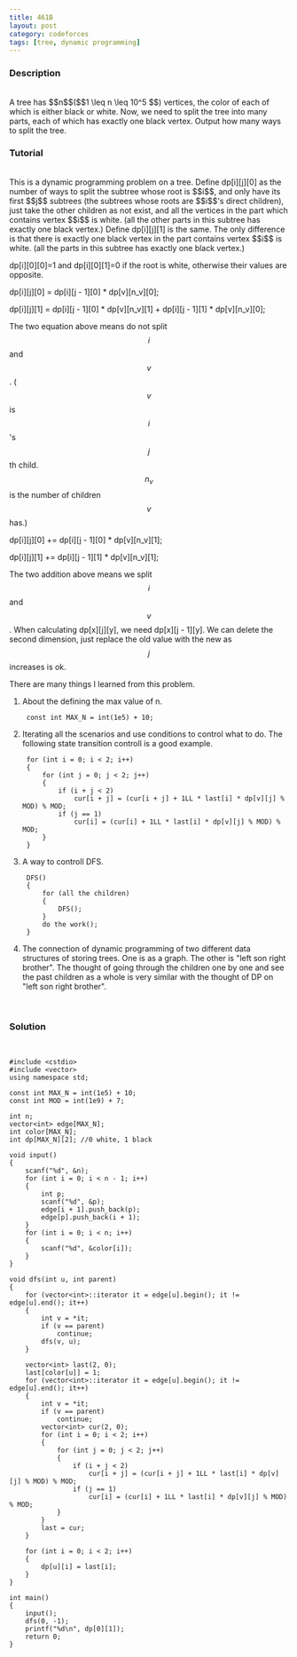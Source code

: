 ```yaml
---
title: 461B
layout: post
category: codeforces
tags: [tree, dynamic programming]
---
```



### Description  
<br/>
A tree has $$n$$($$1 \leq n \leq 10^5 $$) vertices, the color of each of which is either black or white.
Now, we need to split the tree into many parts, each of which has exactly one black vertex.
Output how many ways to split the tree.
<br/>

### Tutorial  
<br/>
This is a dynamic programming problem on a tree.
Define dp[i][j][0] as the number of ways to split the subtree whose root is $$i$$,
and only have its first $$j$$ subtrees (the subtrees whose roots are $$i$$'s direct children),
just take the other children as not exist,
and all the vertices in the part which contains vertex $$i$$ is white.
(all the other parts in this subtree has exactly one black vertex.)
Define dp[i][j][1] is the same.
The only difference is that there is exactly one black vertex in the part contains vertex $$i$$ is white.
(all the parts in this subtree has exactly one black vertex.)

dp[i][0][0]=1 and dp[i][0][1]=0 if the root is white,
otherwise their values are opposite.

dp[i][j][0] = dp[i][j - 1][0] * dp[v][n_v][0];

dp[i][j][1] = dp[i][j - 1][0] * dp[v][n_v][1] + dp[i][j - 1][1] * dp[v][n_v][0];

The two equation above means do not split $$i$$ and $$v$$. ($$v$$ is $$i$$'s $$j$$th child. $$n_v$$ is the number of children $$v$$ has.)

dp[i][j][0] += dp[i][j - 1][0] * dp[v][n_v][1];

dp[i][j][1] += dp[i][j - 1][1] * dp[v][n_v][1];

The two addition above means we split $$i$$ and $$v$$.
When calculating dp[x][j][y], we need dp[x][j - 1][y].
We can delete the second dimension, just replace the old value with the new as $$j$$ increases is ok.

There are many things I learned from this problem.

1. About the defining the max value of n.

		const int MAX_N = int(1e5) + 10;

2. Iterating all the scenarios and use conditions to control what to do. The following state transition controll is a good example.

		for (int i = 0; i < 2; i++)
		{
			for (int j = 0; j < 2; j++)
			{
				if (i + j < 2)
					cur[i + j] = (cur[i + j] + 1LL * last[i] * dp[v][j] % MOD) % MOD;
				if (j == 1)
					cur[i] = (cur[i] + 1LL * last[i] * dp[v][j] % MOD) % MOD;
			}
		}

3. A way to controll DFS.

		DFS()
		{
			for (all the children)
			{
				DFS();
			}
			do the work();
		}

4. The connection of dynamic programming of two different data structures of storing trees.
One is as a graph.
The other is "left son right brother".
The thought of going through the children one by one and see the past children as a whole is very similar with the thought of DP on "left son right brother".
<br/>


### Solution  
<br/>

	#include <cstdio>
	#include <vector>
	using namespace std;
	
	const int MAX_N = int(1e5) + 10;
	const int MOD = int(1e9) + 7;
	
	int n;
	vector<int> edge[MAX_N];
	int color[MAX_N];
	int dp[MAX_N][2]; //0 white, 1 black
	
	void input()
	{
		scanf("%d", &n);
		for (int i = 0; i < n - 1; i++)
		{
			int p;
			scanf("%d", &p);
			edge[i + 1].push_back(p);
			edge[p].push_back(i + 1);
		}
		for (int i = 0; i < n; i++)
		{
			scanf("%d", &color[i]);
		}
	}
	
	void dfs(int u, int parent)
	{
		for (vector<int>::iterator it = edge[u].begin(); it != edge[u].end(); it++)
		{
			int v = *it;
			if (v == parent)
				continue;
			dfs(v, u);
		}
	
		vector<int> last(2, 0);
		last[color[u]] = 1;
		for (vector<int>::iterator it = edge[u].begin(); it != edge[u].end(); it++)
		{
			int v = *it;
			if (v == parent)
				continue;
			vector<int> cur(2, 0);
			for (int i = 0; i < 2; i++)
			{
				for (int j = 0; j < 2; j++)
				{
					if (i + j < 2)
						cur[i + j] = (cur[i + j] + 1LL * last[i] * dp[v][j] % MOD) % MOD;
					if (j == 1)
						cur[i] = (cur[i] + 1LL * last[i] * dp[v][j] % MOD) % MOD;
				}
			}
			last = cur;
		}
	
		for (int i = 0; i < 2; i++)
		{
			dp[u][i] = last[i];
		}
	}
	
	int main()
	{
		input();
		dfs(0, -1);
		printf("%d\n", dp[0][1]);
		return 0;
	}
